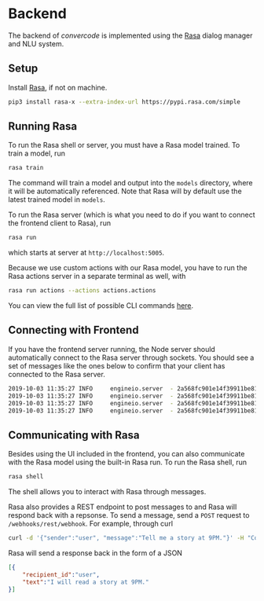 # Backend
The backend of *convercode* is implemented using the [Rasa](https://rasa.com/) dialog manager and NLU system.

## Setup
Install [Rasa](https://rasa.com/docs/rasa/user-guide/installation/), if not on machine.
```bash
pip3 install rasa-x --extra-index-url https://pypi.rasa.com/simple
```

## Running Rasa
To run the Rasa shell or server, you must have a Rasa model trained. To train a model, run
```bash
rasa train
```
The command will train a model and output into the `models` directory, where it will be automatically referenced. Note that Rasa will by default use the latest trained model in `models`.

To run the Rasa server (which is what you need to do if you want to connect the frontend client to Rasa), run
```bash
rasa run
```
which starts at server at `http://localhost:5005`.

Because we use custom actions with our Rasa model, you have to run the Rasa actions server in a separate terminal as well, with
```bash
rasa run actions --actions actions.actions
```

You can view the full list of possible CLI commands [here](https://rasa.com/docs/rasa/user-guide/command-line-interface/).

## Connecting with Frontend
If you have the frontend server running, the Node server should automatically connect to the Rasa server through sockets. You should see a set of messages like the ones below to confirm that your client has connected to the Rasa server.
```bash
2019-10-03 11:35:27 INFO     engineio.server  - 2a568fc901e14f39911be81f461e7a31: Sending packet OPEN data {'sid': '2a568fc901e14f39911be81f461e7a31', 'upgrades': ['websocket'], 'pingTimeout': 60000, 'pingInterval': 25000}
2019-10-03 11:35:27 INFO     engineio.server  - 2a568fc901e14f39911be81f461e7a31: Sending packet MESSAGE data 0
2019-10-03 11:35:27 INFO     engineio.server  - 2a568fc901e14f39911be81f461e7a31: Received request to upgrade to websocket
2019-10-03 11:35:27 INFO     engineio.server  - 2a568fc901e14f39911be81f461e7a31: Upgrade to websocket successful
```

## Communicating with Rasa
Besides using the UI included in the frontend, you can also communicate with the Rasa model using the built-in Rasa run. To run the Rasa shell, run
```bash
rasa shell
```
The shell allows you to interact with Rasa through messages.

Rasa also provides a REST endpoint to post messages to and Rasa will respond back with a repsonse. To send a message, send a `POST` request to `/webhooks/rest/webhook`. For example, through curl
```bash
curl -d '{"sender":"user", "message":"Tell me a story at 9PM."}' -H "Content-Type: application/json" -X POST http://localhost:5005/webhooks/rest/webhook
```
Rasa will send a response back in the form of a JSON
```json
[{
    "recipient_id":"user",
    "text":"I will read a story at 9PM."
}]
```
